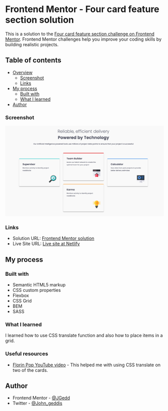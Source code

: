 # Frontend Mentor - Four card feature section solution

This is a solution to the [Four card feature section challenge on Frontend Mentor](https://www.frontendmentor.io/challenges/four-card-feature-section-weK1eFYK). Frontend Mentor challenges help you improve your coding skills by building realistic projects.

## Table of contents

- [Overview](#overview)
  - [Screenshot](#screenshot)
  - [Links](#links)
- [My process](#my-process)
  - [Built with](#built-with)
  - [What I learned](#what-i-learned)
- [Author](#author)

### Screenshot

![Desktop Screenshot](/screenshots/desktop-screenshot.png)

### Links

- Solution URL: [Frontend Mentor solution](https://www.frontendmentor.io/solutions/four-card-feature-section-rh4jRH4Ff_)
- Live Site URL: [Live site at Netlify](https://four-card-feature-4efb1d.netlify.app/)

## My process

### Built with

- Semantic HTML5 markup
- CSS custom properties
- Flexbox
- CSS Grid
- BEM
- SASS

### What I learned

I learned how to use CSS translate function and also how to place items in a grid.

### Useful resources

- [Florin Pop YouTube video](https://www.youtube.com/watch?v=PcSUEo0P0GU) - This helped me with using CSS translate on two of the cards.

## Author

- Frontend Mentor - [@JGedd](https://www.frontendmentor.io/profile/JGedd)
- Twitter - [@John_geddis](https://twitter.com/john_geddis)
